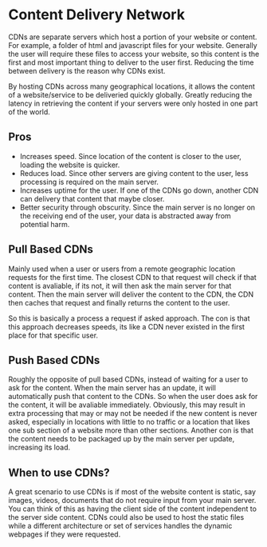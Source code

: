 # Content Delivery Network
CDNs are separate servers which host a portion of your website or content.
For example, a folder of html and javascript files for your website.
Generally the user will require these files to access your website, so this content is the first and most important thing to deliver to the user first.
Reducing the time between delivery is the reason why CDNs exist.

By hosting CDNs across many geographical locations, it allows the content of a website/service to be deliveried quickly globally.
Greatly reducing the latency in retrieving the content if your servers were only hosted in one part of the world.

## Pros
- Increases speed. Since location of the content is closer to the user, loading the website is quicker.
- Reduces load. Since other servers are giving content to the user, less processing is required on the main server.
- Increases uptime for the user. If one of the CDNs go down, another CDN can delivery that content that maybe closer.
- Better security through obscurity. Since the main server is no longer on the receiving end of the user, your data is abstracted away from potential harm.

## Pull Based CDNs
Mainly used when a user or users from a remote geographic location requests for the first time.
The closest CDN to that request will check if that content is avaliable, if its not, it will then ask the main server for that content.
Then the main server will deliver the content to the CDN, the CDN then caches that request and finally returns the content to the user.

So this is basically a process a request if asked approach. The con is that this approach decreases speeds, its like a CDN never existed in the first place for that specific user.

## Push Based CDNs
Roughly the opposite of pull based CDNs, instead of waiting for a user to ask for the content. When the main server has an update, it will automatically push that content to the CDNs. So when the user does ask for the content, it will be avaliable immediately.
Obviously, this may result in extra processing that may or may not be needed if the new content is never asked, especially in locations with little to no traffic or a location that likes one sub section of a website more than other sections. Another con is that the content needs to be packaged up by the main server per update, increasing its load.

## When to use CDNs?
A great scenario to use CDNs is if most of the website content is static, say images, videos, documents that do not require input from your main server.
You can think of this as having the client side of the content independent to the server side content.
CDNs could also be used to host the static files while a different architecture or set of services handles the dynamic webpages if they were requested.
